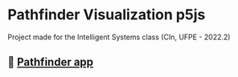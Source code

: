 <div>
    <h1> Pathfinder Visualization p5js </h1>
    Project made for the Intelligent Systems class (CIn, UFPE - 2022.2)
</div>
<div>
    <h2> 🔗 <a href="https://matheusrbg.github.io/Pathfinder-Visualization/"> Pathfinder app </a></h2>
</div>

